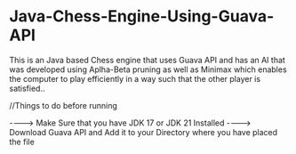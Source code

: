 # Java-Chess-Engine-Using-Guava-API
This is an Java based Chess engine that uses Guava API and has an AI that was developed using Aplha-Beta pruning as well as Minimax which enables the computer to play efficiently in a way such that the other player is satisfied..


//Things to do before running 

----> Make Sure that you have JDK 17 or JDK 21 Installed
----> Download Guava API and Add it to your Directory where you have placed the file
